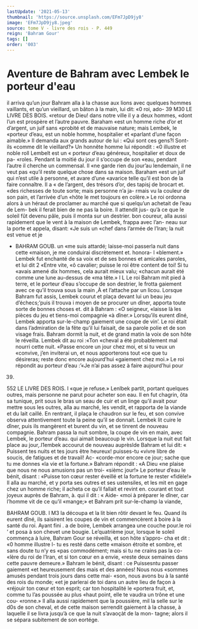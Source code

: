 ```yaml
---
lastUpdate: '2021-05-13'
thumbnail: 'https://source.unsplash.com/EFm7JpD9jy8'
image: 'EFm7JpD9jy8.jpeg'
source: tome V - livre des rois - P. 449
reign: 'Bahram Gour'
tags: []
order: '003'
---
```


# Aventure de Bahram avec Lembek le porteur d'eau

il arriva qu’un jour Bahram alla à la chasse aux lions avec quelques hommes vaillants, et qu’un vieillard, un bâton à la main, lui dit: «0 roi, ado-
39
M30 LE LIVRE DES BOIS.
«retour de Dieu! dans notre ville il y a deux hommes, «dont l’un est prospère et l’autre pauvre. Baraham
«est un homme riche d’or et d’argent, un juif sans «probité et de mauvaise nature; mais Lembek, le «porteur d’eau, est un noble homme, hospitalier et «parlant d’une façon aimable.» Il demanda aux grands autour de lui : «Qui sont ces gens?l Sont-ils «comme dit le vieillard?» Un honnête homme lui répondit : «0 illustre et noble roll Lembelt est un
« porteur d’eau généreux, hospitalier et doux de pa-
«roles. Pendant la moitié du jour il s’occupe de son
«eau, pendant l’autre il cherche un commensal. Il «ne garde rien du jour’au lendemain, il ne veut pas «qu’il reste quelque chose dans sa maison. Baraham «est un juif qui n’est utile à personne, et avare d’une
«avarice telle qu’il est bon de la faire connaître. Il a
« de l’argent, des trésors d’or, des tapisj de brocart et.
«des richesses de toute sorte; mais personne n’a ja- rmais vu la couleur de son pain, et l’arrivée d’un «hôte le met toujours en colère.»
Le roi ordonna alors à un héraut de proclamer au
marché que si quelqu’un achetait de l’eau de Lem-
bek il ferait bien de ne pas la boire. Il attendit jus- qu’à ce que le soleil fût devenu pâle, puis il monta
sur un destrier. bon coureur, alla aussi rapidement que le vent à la maison de Lembek, frappa avec l’an-
neau sur la porte et appela, disant: «Je suis un «chef dans l’armée de l’lran; la nuit est venue et je

- BAHRAM GOUB. un «me suis attardé; laisse-moi passerla nuit dans cette
  «maison, je me conduirai discrètement et. honora- l «blement.» Lembek fut enchanté de sa voix et de ses bonnes et amicales paroles, et lui dit 2 «Entre vite, «ô cavalier; puisse le roi être content de toi! Si tu «avais amené dix hommes, cela aurait mieux valu; «chacun aurait été comme une lune au-dessus de
  «ma tête.» I L
  Le roi Bahram mit pied à terre, et le porteur
  d’eau s’occupe de son destrier, le frotta gaiement avec
  ce qu’il trouva sous la main ,À et l’attache par un licou.
  Lorsque Bahram fut assis, Lembek courut et plaça devant lui un beau jeu d’échecs;’puis il trouva i moyen de se procurer un dîner, apporta toute sorte de bonnes choses et. dit à Bahram : «O seigneur, «laisse là les pièces du jeu et tiens-moi compagnie «à dîner.» Lorsqu’ils eurent dîné, Lembek apporta sur-le-champ gaiement une coupe de vin’. Le roi était dans l’admiration de la fête qu’il lui faisait, de sa parole polie et de son visage frais.
  Bahram dormit la nuit, et de grand matin la voix de son hôte le réveilla. Lembek dit au roi :«Ton «cheval a été probablement mal nourri cette nuit. «Passe encore un jour chez moi, et si tu veux un «convive, j’en inviterai un, et nous apporterons tout
  «ce que tu désireras; reste donc encore aujourd’hui
  «gaiement chez moi.» Le roi répondit au porteur d’eau :’«Je n’ai pas assez à faire aujourd’hui pour

39.

552 LE LIVRE DES ROIS.
l «que je refuse.» Lenlbek partit, portant quelques
outres, mais personne ne parut pour acheter son eau. Il en fut chagrin, ôta sa tunique, prit sous le bras un seau de cuir et un linge qu’il avait pour mettre sous les outres, alla au marché, les vendit, et rapporta de la viande et du lait caillé. En rentrant,
il plaça le chaudron sur le feu, et son convive observa attentivement toute la peine qu’il se donnait. Lembek
lit cuire le dîner, puis ils mangèrent et burent du vin, et se tinrent de nouveau compagnie. Bahram passa la nuit sombre, la coupe de vin en main, avec Lembek, le porteur d’eau. qui aimait beaucoup le vin.
Lorsque la nuit eut fait place au jour,.I1embek accourut de nouveau auprèslde Bahram et lui dit: « Puissent tes nuits et tes jours être heureux! puisses-tu «vivre libre de soucis, de fatigues et de travail! Ac- «corde-mor encore ce jour; sache que tu me donnes «la vie et la fortune.» Bahram répondit : «A Dieu
«ne plaise que nous ne nous amusions pas un troi- «sièmc jour!» Le porteur d’eau le bénit, disant :
«Puisse ton cœur rester éveillé et la fortune te rester «fidèle!» Il alla au marché, et y porta ses outres et
ses ustensiles, et les mit en gage chez un homme riche; il acheta ce qu’il fallait et revint en. courant et tout joyeux auprès de Bahram, à. qui il dit : « Aide- «moi à préparer le dîner, car l’homme vit de ce qu’il
«mange;» et Bahram prit sur-le-champ la viande,

BAHRAM GOUB. I M3 la découpa et la lit bien rôtir devant le feu. Quand
ils eurent dîné, ils saisirent les coupes de vin et
commencèrent à boire à la santé du roi. Ayant fini .
a de boire, Lembek arrangea une couche pour.le roi ’
et posa à son chevet une bougie.
Le’quatrième jour, lorsque le soleil commença à
luire, Bahram Gour se réveilla, et son hôte s’appro-
cha et dit : «0 homme illustre l- tu es resté dans cette «maison étroite et sombre, et sans doute tu n’y es
«pas commodément; mais si tu ne crains pas la co- «lère du roi de l’Iran, et si ton cœur en a envie,
«reste deux semaines dans cette pauvre demeure.» Bahram le bénit, disant : ce Puissesntu passer gaiement «et heureusement des mais et des années! Nous nous «sommes amusés pendant trois jours dans cette mai- «son, nous avons bu à la santé des rois du monde;
«et je parlerai de toi dans un autre lieu de façon à «réjouir ton cœur et ton esprit; car ton hospitalité le «portera fruit, et, comme tu l’as poussée au plus
«haut point, elle te vaudra un trône et une cou- «ronne.» Il alla aussi rapidement que la poussière,
mil la selle sur le d0s de son cheval, et de cette maison serrendit gaiement à la chasse, à laquelle il
se livra jusqu’à ce que la nuit s’avaoçàt de la mon-
tagne; alors il se sépara subitement de son eortége.

